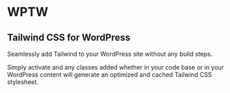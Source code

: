 # WPTW
## Tailwind CSS for WordPress

Seamlessly add Tailwind to your WordPress site without any build steps.

Simply activate and any classes added whether in your code base or in your WordPress content will generate an optimized and cached Tailwind CSS stylesheet.
